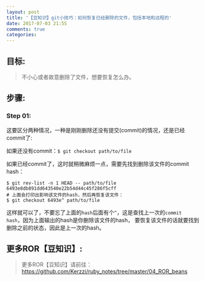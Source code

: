 ```yaml
---
layout: post
title: '【豆知识】git小技巧：如何恢复已经删除的文件，包括本地和远程的'
date: 2017-07-03 21:55
comments: true
categories: 
---
```

## 目标:
> 不小心或者故意删除了文件，想要恢复怎么办。

## 步骤:
### Step 01:

这要区分两种情况，一种是刚刚删除还没有提交(commit)的情况，还是已经commit了:

如果还没有commit：```$ git checkout path/to/file```

如果已经commit了，这时就稍微麻烦一点，需要先找到删除该文件的commit hash：
```
$ git rev-list -n 1 HEAD -- path/to/file
6493e8db891dd643540e22b54d44c45f286f5cff
# 上面会打印出影响该文件的hash，然后再恢复该文件：
$ git checkout 6493e^ path/to/file
```

这样就可以了，不要忘了上面的```hash```后面有个```^```，这是查找上一次的```commit hash```，因为上面输出的hash是你删除该文件的hash， 要恢复该文件的话就要找到删除之前的状态，因此是上一次的hash。

## 更多ROR【豆知识】:
> 更多ROR【豆知识】请前往：https://github.com/Kerzzi/ruby_notes/tree/master/04_ROR_beans